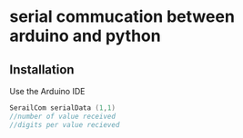 # serial commucation between arduino and python 



## Installation

Use the Arduino IDE 



```cpp
SerailCom serialData (1,1)
//number of value received 
//digits per value recieved
```